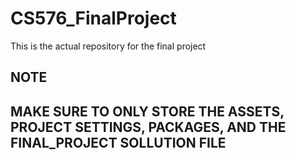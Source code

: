 # CS576_FinalProject
This is the actual repository for the final project

## NOTE
## MAKE SURE TO ONLY STORE THE ASSETS, PROJECT SETTINGS, PACKAGES, AND THE FINAL_PROJECT SOLLUTION FILE
